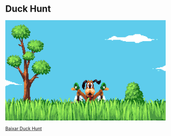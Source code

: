 <h1>Duck Hunt</h1>
<img src="imagem.png" alt="Duck Hunt Image">

<a href="https://bina663.itch.io/duck-hunt">Baixar Duck Hunt</a>
